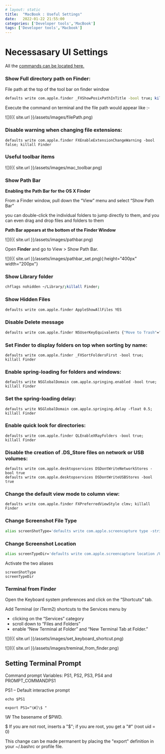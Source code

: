 ```yaml
---
# layout: static
title:  "MacBook : Useful Settings"
date:   2022-01-22 21:55:00
categories: ['Developer tools','MacBook']
tags: ['Developer tools','Macbook']
---
```


# Necessasary UI Settings
All the [commands can be located here.](https://github.com/nitinkc/SystemEnvironment/blob/master/mac/mac_defaults.sh)
### Show Full directory path on Finder:

File path at the top of the tool bar on finder window

```sh
defaults write com.apple.finder _FXShowPosixPathInTitle -bool true; killall Finder
```
Execute the command on terminal and the file path would appear like :-

![]({{ site.url }}/assets/images/filePath.png)


### Disable warning when changing file extensions:

```shell
defaults write com.apple.finder FXEnableExtensionChangeWarning -bool false; killall Finder
```

### Useful toolbar items

![]({{ site.url }}/assets/images/mac_toolbar.png)


### Show Path Bar

**Enabling the Path Bar for the OS X Finder**

From a Finder window, pull down the “View” menu and select “Show Path Bar” 

you can double-click the individual folders to jump directly to them, and you can even drag and drop files and folders to them

**Path Bar appears at the bottom of the Finder Window**

![]({{ site.url }}/assets/images/pathbar.png)

 Open **Finder** and go to View > Show Path Bar.

![]({{ site.url }}/assets/images/pathbar_set.png){:height="400px" width="200px"}

### Show Library folder

```sh
chflags nohidden ~/Library/;killall Finder;
```

### Show Hidden Files

```sh
defaults write com.apple.finder AppleShowAllFiles YES
```

### Disable Delete message
```sh
defaults write com.apple.finder NSUserKeyEquivalents {"Move to Trash"="\U007F"}
```

### Set Finder to display folders on top when sorting by name:
```shell
defaults write com.apple.finder _FXSortFoldersFirst -bool true; killall Finder
```

### Enable spring-loading for folders and windows:
```shell
defaults write NSGlobalDomain com.apple.springing.enabled -bool true; killall Finder
```
### Set the spring-loading delay:
```shell
defaults write NSGlobalDomain com.apple.springing.delay -float 0.5; killall Finder
```

### Enable quick look for directories:
```shell
defaults write com.apple.finder QLEnableXRayFolders -bool true; killall Finder
```

### Disable the creation of .DS_Store files on network or USB volumes:
```shell
defaults write com.apple.desktopservices DSDontWriteNetworkStores -bool true
defaults write com.apple.desktopservices DSDontWriteUSBStores -bool true
```
### Change the default view mode to column view:
```shell
defaults write com.apple.finder FXPreferredViewStyle clmv; killall Finder
```

### Change Screenshot File Type
```sh
alias screenShotType='defaults write com.apple.screencapture type -string "png"'
```
### Change Screenshot Location
```sh
alias screenTypeDir='defaults write com.apple.screencapture location /Users/nitin/Downloads'
```

Activate the two aliases
```shell
screenShotType
screenTypeDir
```
### Terminal from Finder

Open the Keyboard system preferences and click on the “Shortcuts” tab. 

Add Terminal (or iTerm2) shortcuts to the Services menu by
* clicking on the “Services” category
* scroll down to “Files and Folders” 
* enable “New Terminal at Folder” and “New Terminal Tab at Folder.”

![]({{ site.url }}/assets/images/set_keyboard_shortcut.png)

![]({{ site.url }}/assets/images/treminal_from_finder.png)


## Setting Terminal Prompt

Command prompt Variables: PS1, PS2, PS3, PS4 and PROMPT_COMMANDPS1

PS1 – Default interactive prompt 

```shell
echo $PS1

export PS1="\W]\$ "
```

\W   The basename of $PWD.

\$   If you are not root, inserts a "$"; if you are root, you get a "#"  (root uid = 0)

This change can be made permanent by placing the "export" definition in your ~/.bashrc or profile file.


